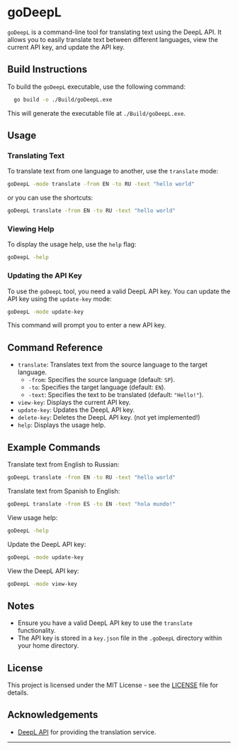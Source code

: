 # goDeepL

`goDeepL` is a command-line tool for translating text using the DeepL API. It allows you to easily translate text between different languages, view the current API key, and update the API key.

## Build Instructions

To build the `goDeepL` executable, use the following command:

```sh
  go build -o ./Build/goDeepL.exe
```


This will generate the executable file at `./Build/goDeepL.exe`.

## Usage

### Translating Text

To translate text from one language to another, use the `translate` mode:

```sh
goDeepL -mode translate -from EN -to RU -text "hello world"
```

or you can use the shortcuts:

```sh
goDeepL translate -from EN -to RU -text "hello world"
```

### Viewing Help

To display the usage help, use the `help` flag:

```sh
goDeepL -help
```

### Updating the API Key

To use the `goDeepL` tool, you need a valid DeepL API key. You can update the API key using the `update-key` mode:

```sh
goDeepL -mode update-key
```

This command will prompt you to enter a new API key.

## Command Reference

- `translate`: Translates text from the source language to the target language.
    - `-from`: Specifies the source language (default: `SP`).
    - `-to`: Specifies the target language (default: `EN`).
    - `-text`: Specifies the text to be translated (default: `"Hello!"`).
- `view-key`: Displays the current API key.
- `update-key`: Updates the DeepL API key.
- `delete-key`: Deletes the DeepL API key. (not yet implemented!)
- `help`: Displays the usage help.

## Example Commands

Translate text from English to Russian:

```sh
goDeepL translate -from EN -to RU -text "hello world"
```

Translate text from Spanish to English:

```sh
goDeepL translate -from ES -to EN -text "hola mundo!"
```

View usage help:

```sh
goDeepL -help
```

Update the DeepL API key:
```sh
goDeepL -mode update-key
```

View the DeepL API key:

```sh
goDeepL -mode view-key
```

## Notes

- Ensure you have a valid DeepL API key to use the `translate` functionality.
- The API key is stored in a `key.json` file in the `.goDeepL` directory within your home directory.

## License

This project is licensed under the MIT License - see the [LICENSE](LICENSE) file for details.

## Acknowledgements

- [DeepL API](https://www.deepl.com/en/translator) for providing the translation service.

---